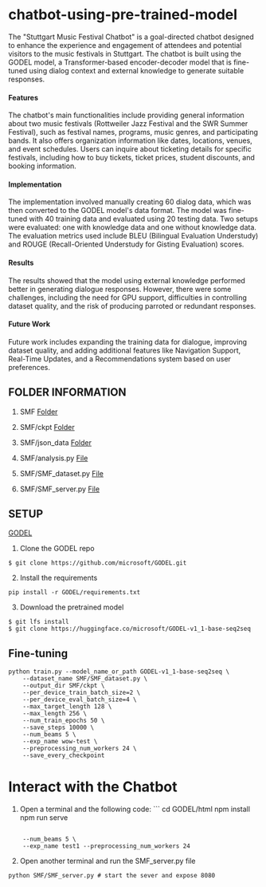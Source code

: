 # chatbot-using-pre-trained-model
The "Stuttgart Music Festival Chatbot" is a goal-directed chatbot designed to enhance the experience and engagement of attendees and potential visitors to the music festivals in Stuttgart. The chatbot is built using the GODEL model, a Transformer-based encoder-decoder model that is fine-tuned using dialog context and external knowledge to generate suitable responses.<br>

#### Features
The chatbot's main functionalities include providing general information about two music festivals (Rottweiler Jazz Festival and the SWR Summer Festival), such as festival names, programs, music genres, and participating bands. It also offers organization information like dates, locations, venues, and event schedules. Users can inquire about ticketing details for specific festivals, including how to buy tickets, ticket prices, student discounts, and booking information.

#### Implementation
The implementation involved manually creating 60 dialog data, which was then converted to the GODEL model's data format. The model was fine-tuned with 40 training data and evaluated using 20 testing data. Two setups were evaluated: one with knowledge data and one without knowledge data. The evaluation metrics used include BLEU (Bilingual Evaluation Understudy) and ROUGE (Recall-Oriented Understudy for Gisting Evaluation) scores.

#### Results
The results showed that the model using external knowledge performed better in generating dialogue responses. However, there were some challenges, including the need for GPU support, difficulties in controlling dataset quality, and the risk of producing parroted or redundant responses.

#### Future Work
Future work includes expanding the training data for dialogue, improving dataset quality, and adding additional features like Navigation Support, Real-Time Updates, and a Recommendations system based on user preferences.
<br>

## FOLDER INFORMATION
1. SMF
[Folder](SMF)

2. SMF/ckpt
[Folder](SMF/ckpt/)

3. SMF/json_data
[Folder](SMF/json_data/)

4. SMF/analysis.py
[File](SMF/analysis.py)

5. SMF/SMF_dataset.py
[File](SMF/SMF_dataset.py)

6. SMF/SMF_server.py
[File](SMF/SMF_server.py)

## SETUP
[GODEL](https://github.com/microsoft/GODEL.git)
1. Clone the GODEL repo
```
$ git clone https://github.com/microsoft/GODEL.git
```
2. Install the requirements
```
pip install -r GODEL/requirements.txt
```
3. Download the pretrained model
```
$ git lfs install
$ git clone https://huggingface.co/microsoft/GODEL-v1_1-base-seq2seq
```

## Fine-tuning
```
python train.py --model_name_or_path GODEL-v1_1-base-seq2seq \
	--dataset_name SMF/SMF_dataset.py \
	--output_dir SMF/ckpt \
	--per_device_train_batch_size=2 \
	--per_device_eval_batch_size=4 \
	--max_target_length 128 \
	--max_length 256 \
	--num_train_epochs 50 \
	--save_steps 10000 \
	--num_beams 5 \
	--exp_name wow-test \
	--preprocessing_num_workers 24 \
	--save_every_checkpoint 
```

# Interact with the Chatbot
1. Open a terminal and the following code: ```
cd GODEL/html
npm install
npm run serve
```

	--num_beams 5 \
	--exp_name test1 --preprocessing_num_workers 24
```

2. Open another terminal and run the SMF_server.py file
```
python SMF/SMF_server.py # start the sever and expose 8080
```